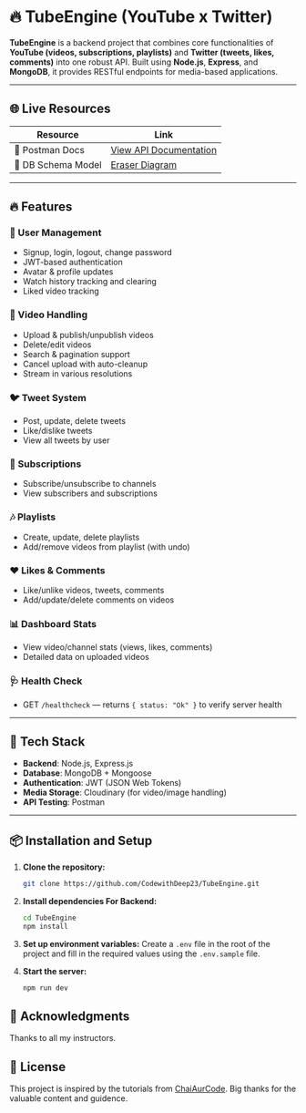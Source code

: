 # 🔥 TubeEngine (YouTube x Twitter)

**TubeEngine** is a backend project that combines core functionalities of **YouTube (videos, subscriptions, playlists)** and **Twitter (tweets, likes, comments)** into one robust API. Built using **Node.js**, **Express**, and **MongoDB**, it provides RESTful endpoints for media-based applications.

---

## 🌐 Live Resources

| Resource            | Link                                                                 |
|---------------------|----------------------------------------------------------------------|
| 🧪 Postman Docs     | [View API Documentation](https://documenter.getpostman.com/view/39785896/2sB2izDt48) |
| 🧠 DB Schema Model  | [Eraser Diagram](https://app.eraser.io/workspace/OJQXZCrbUtiEVt8QAo5G) |

---

## 🔥 Features

### 👤 User Management
- Signup, login, logout, change password
- JWT-based authentication
- Avatar & profile updates
- Watch history tracking and clearing
- Liked video tracking

### 🎥 Video Handling
- Upload & publish/unpublish videos
- Delete/edit videos
- Search & pagination support
- Cancel upload with auto-cleanup
- Stream in various resolutions

### 🐦 Tweet System
- Post, update, delete tweets
- Like/dislike tweets
- View all tweets by user

### 🔔 Subscriptions
- Subscribe/unsubscribe to channels
- View subscribers and subscriptions

### 🎶 Playlists
- Create, update, delete playlists
- Add/remove videos from playlist (with undo)

### ❤️ Likes & Comments
- Like/unlike videos, tweets, comments
- Add/update/delete comments on videos

### 📊 Dashboard Stats
- View video/channel stats (views, likes, comments)
- Detailed data on uploaded videos

### 🩺 Health Check
- GET `/healthcheck` — returns `{ status: "Ok" }` to verify server health

---

## 🧰 Tech Stack

- **Backend**: Node.js, Express.js
- **Database**: MongoDB + Mongoose
- **Authentication**: JWT (JSON Web Tokens)
- **Media Storage**: Cloudinary (for video/image handling)
- **API Testing**: Postman

---

## 📦 Installation and Setup

1. **Clone the repository:**

    ```bash
    git clone https://github.com/CodewithDeep23/TubeEngine.git
    ```

2. **Install dependencies For Backend:**

    ```bash
    cd TubeEngine
    npm install
    ```

3. **Set up environment variables:**
    Create a `.env` file in the root of the project and fill in the required values using the `.env.sample` file.

4. **Start the server:**

    ```bash
    npm run dev
    ```


## 🙏 Acknowledgments

Thanks to all my instructors.

## 📝 License

This project is inspired by the tutorials from [ChaiAurCode](https://www.youtube.com/@chaiaurcode). Big thanks for the valuable content and guidence.
